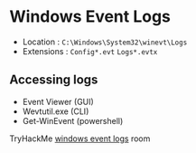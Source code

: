 # Windows Event Logs

- Location : `C:\Windows\System32\winevt\Logs` 
- Extensions : `Config*.evt` `Logs*.evtx`

## Accessing logs
- Event Viewer (GUI)
- Wevtutil.exe (CLI)
- Get-WinEvent (powershell)

TryHackMe [windows event logs](https://tryhackme.com/room/windowseventlogs) room
